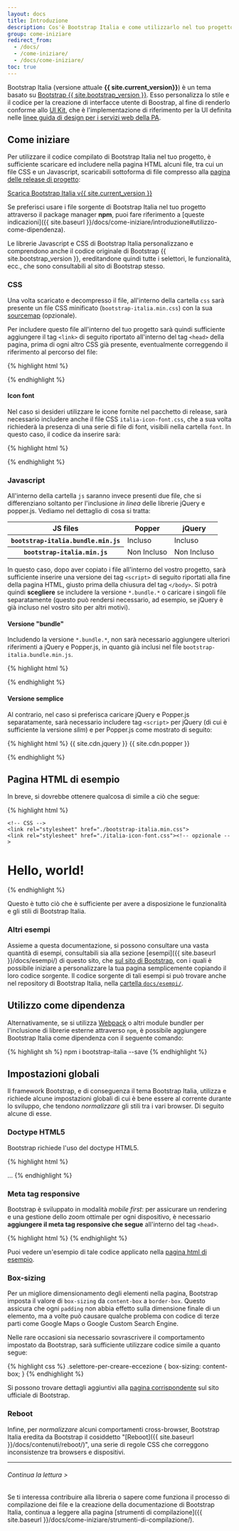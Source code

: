 ```yaml
---
layout: docs
title: Introduzione
description: Cos'è Bootstrap Italia e come utilizzarlo nel tuo progetto
group: come-iniziare
redirect_from:
  - /docs/
  - /come-iniziare/
  - /docs/come-iniziare/
toc: true
---
```


Bootstrap Italia (versione attuale **{{ site.current_version}}**) è un tema basato su [Bootstrap {{ site.bootstrap_version }}](https://getbootstrap.com/docs/4.0/getting-started/introduction/). Esso personalizza lo stile e il codice per la creazione di interfacce utente di Boostrap, al fine di renderlo conforme allo [UI Kit](https://github.com/italia/design-ui-kit), che è l'implementazione di riferimento per la UI definita nelle [linee guida di design per i servizi web della PA](https://design-italia.readthedocs.io/it/stable/index.html).

## Come iniziare

Per utilizzare il codice compilato di Bootstrap Italia nel tuo progetto, è sufficiente scaricare ed includere nella pagina HTML alcuni file, tra cui un file CSS e un Javascript, scaricabili sottoforma di file compresso alla [pagina delle release di progetto](https://github.com/italia/bootstrap-italia/releases): 

<a href="https://github.com/italia/bootstrap-italia/releases/download/v{{ site.current_version }}/bootstrap-italia.zip" class="btn btn-primary">Scarica Bootstrap Italia v{{ site.current_version }}</a>

Se preferisci usare i file sorgente di Bootstrap Italia nel tuo progetto attraverso il package manager **npm**, puoi fare riferimento a [queste indicazioni]({{ site.baseurl }}/docs/come-iniziare/introduzione#utilizzo-come-dipendenza).

Le librerie Javascript e CSS di Bootstrap Italia personalizzano e comprendono anche il codice originale di Bootstrap {{ site.bootstrap_version }}, ereditandone quindi tutte i selettori, le funzionalità, ecc., che sono consultabili al sito di Bootstrap stesso.

### CSS

Una volta scaricato e decompresso il file, all'interno della cartella `css` sarà presente un file CSS minificato (`bootstrap-italia.min.css`) con la sua [sourcemap](https://www.html5rocks.com/en/tutorials/developertools/sourcemaps/) (opzionale).

Per includere questo file all'interno del tuo progetto sarà quindi sufficiente aggiungere il tag `<link>` di seguito riportato all'interno del tag `<head>` della pagina, prima di ogni altro CSS già presente, eventualmente correggendo il riferimento al percorso del file:

{% highlight html %}
<link rel="stylesheet" href="./bootstrap-italia.min.css">
{% endhighlight %}


#### Icon font

Nel caso si desideri utilizzare le icone fornite nel pacchetto di release, sarà necessario includere anche il file CSS `italia-icon-font.css`, che a sua volta richiederà la presenza di una serie di file di font, visibili nella cartella `font`. In questo caso, il codice da inserire sarà:

{% highlight html %}
<link rel="stylesheet" href="./italia-icon-font.css">
{% endhighlight %}

### Javascript

All'interno della cartella `js` saranno invece presenti due file, che si differenziano soltanto per l'inclusione _in linea_ delle librerie jQuery e popper.js. Vediamo nel dettaglio di cosa si tratta:

<table class="table table-bordered">
  <thead>
    <tr>
      <th scope="col">JS files</th>
      <th scope="col">Popper</th>
      <th scope="col">jQuery</th>
    </tr>
  </thead>
  <tbody>
    <tr>
      <th scope="row">
        <div><code class="font-weight-normal text-nowrap">bootstrap-italia.bundle.min.js</code></div>
      </th>
      <td class="text-success">Incluso</td>
      <td class="text-success">Incluso</td>
    </tr>
    <tr>
      <th scope="row">
        <div><code class="font-weight-normal text-nowrap">bootstrap-italia.min.js</code></div>
      </th>
      <td class="bg-light text-muted">Non Incluso</td>
      <td class="bg-light text-muted">Non Incluso</td>
    </tr>
  </tbody>
</table>

In questo caso, dopo aver copiato i file all'interno del vostro progetto, sarà sufficiente inserire una versione dei tag `<script>` di seguito riportati alla fine della pagina HTML, giusto prima della chiusura del tag `</body>`. Si potrà quindi **scegliere** se includere la versione `*.bundle.*` o caricare i singoli file separatamente (questo può rendersi necessario, ad esempio, se jQuery è già incluso nel vostro sito per altri motivi).

#### Versione "bundle"

Includendo la versione `*.bundle.*`, non sarà necessario aggiungere ulteriori riferimenti a jQuery e Popper.js, in quanto già inclusi nel file `bootstrap-italia.bundle.min.js`.

{% highlight html %}
<script src="./bootstrap-italia.bundle.min.js"></script>
{% endhighlight %}

#### Versione semplice

Al contrario, nel caso si preferisca caricare jQuery e Popper.js separatamente, sarà necessario includere tag `<script>` per jQuery (di cui è sufficiente la versione _slim_) e per Popper.js come mostrato di seguito:

{% highlight html %}
{{ site.cdn.jquery }}
{{ site.cdn.popper }}
<script src="/bootstrap-italia.min.js"></script>
{% endhighlight %}


## Pagina HTML di esempio

In breve, si dovrebbe ottenere qualcosa di simile a ciò che segue:

{% highlight html %}
<!doctype html>
<html lang="en">
  <head>
    <!-- Required meta tags -->
    <meta charset="utf-8">
    <meta name="viewport" content="width=device-width, initial-scale=1, shrink-to-fit=no">
    
    <!-- CSS -->
    <link rel="stylesheet" href="./bootstrap-italia.min.css">
    <link rel="stylesheet" href="./italia-icon-font.css"><!-- opzionale -->
  </head>
  <body>
    <h1>Hello, world!</h1>
    <!-- JS -->
    <script src="./bootstrap-italia.bundle.min.js"></script>
  </body>
</html>
{% endhighlight %}

Questo è tutto ciò che è sufficiente per avere a disposizione le funzionalità e gli stili di Bootstrap Italia.

### Altri esempi

Assieme a questa documentazione, si possono consultare una vasta quantità di esempi, consultabili sia alla sezione [esempi]({{ site.baseurl }}/docs/esempi/) di questo sito, che [sul sito di Bootstrap](https://getbootstrap.com/docs/4.0/examples/), con i quali è possibile iniziare a personalizzare la tua pagina semplicemente copiando il loro codice sorgente. Il codice sorgente di tali esempi si può trovare anche nel repository di Bootstrap Italia, nella [cartella `docs/esempi/`](https://github.com/italia/bootstrap-italia/tree/master/docs/esempi).

## Utilizzo come dipendenza

Alternativamente, se si utilizza [Webpack](https://webpack.github.io/) o altri module bundler per l'inclusione di librerie esterne attraverso `npm`, è possibile aggiungere Bootstrap Italia come dipendenza con il seguente comando:

{% highlight sh %}
npm i bootstrap-italia --save
{% endhighlight %}

## Impostazioni globali

Il framework Bootstrap, e di conseguenza il tema Bootstrap Italia, utilizza e richiede alcune impostazioni globali di cui è bene essere al corrente durante lo sviluppo, che tendono *normalizzare* gli stili tra i vari browser. Di seguito alcune di esse.

### Doctype HTML5

Bootstrap richiede l'uso del doctype HTML5.

{% highlight html %}
<!doctype html>
<html lang="it">
  ...
</html>
{% endhighlight %}

### Meta tag responsive

Bootstrap è sviluppato in modalità *mobile first*: per assicurare un rendering e una gestione dello zoom ottimale per ogni dispositivo, è necessario **aggiungere il meta tag responsive che segue** all'interno del tag `<head>`.

{% highlight html %}
<meta name="viewport" content="width=device-width, initial-scale=1, shrink-to-fit=no">
{% endhighlight %}

Puoi vedere un'esempio di tale codice applicato nella [pagina html di esempio](#pagina-html-di-esempio).

### Box-sizing

Per un migliore dimensionamento degli elementi nella pagina, Bootstrap imposta il valore di `box-sizing` da `content-box` a `border-box`. Questo assicura che ogni `padding` non abbia effetto sulla dimensione finale di un elemento, ma a volte può causare qualche problema con codice di terze parti come Google Maps o Google Custom Search Engine.

Nelle rare occasioni sia necessario sovrascrivere il comportamento impostato da Bootstrap, sarà sufficiente utilizzare codice simile a quanto segue:

{% highlight css %}
.selettore-per-creare-eccezione {
  box-sizing: content-box;
}
{% endhighlight %}

Si possono trovare dettagli aggiuntivi alla [pagina corrispondente](https://getbootstrap.com/docs/4.0/getting-started/introduction/#box-sizing) sul sito ufficiale di Bootstrap.

### Reboot

Infine, per _normalizzare_ alcuni comportamenti cross-browser, Bootstrap Italia eredita da Bootstrap il cosiddetto "[Reboot]({{ site.baseurl }}/docs/contenuti/reboot/)", una serie di regole CSS che correggono inconsistenze tra browsers e dispositivi.

---

###### Continua la lettura >

Se ti interessa contribuire alla libreria o sapere come funziona il processo di compilazione dei file e la creazione della documentazione di Bootstrap Italia,
continua a leggere alla pagina [strumenti di compilazione]({{ site.baseurl }}/docs/come-iniziare/strumenti-di-compilazione/).
